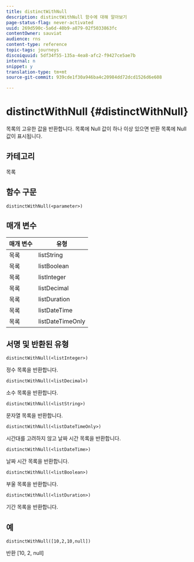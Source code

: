 ```yaml
---
title: distinctWithNull
description: distinctWithNull 함수에 대해 알아보기
page-status-flag: never-activated
uuid: 269d590c-5a6d-40b9-a879-02f5033863fc
contentOwner: sauviat
audience: rns
content-type: reference
topic-tags: journeys
discoiquuid: 5df34f55-135a-4ea8-afc2-f9427ce5ae7b
internal: n
snippet: y
translation-type: tm+mt
source-git-commit: 939cde1f30a946ba4c20984dd72dcd1526d6e608

---
```



# distinctWithNull {#distinctWithNull}

목록의 고유한 값을 반환합니다. 목록에 Null 값이 하나 이상 있으면 반환 목록에 Null 값이 표시됩니다.

## 카테고리

목록

## 함수 구문

`distinctWithNull(<parameter>)`

## 매개 변수

| 매개 변수 | 유형 |
|-----------|------------------|
| 목록 | listString |
| 목록 | listBoolean |
| 목록 | listInteger |
| 목록 | listDecimal |
| 목록 | listDuration |
| 목록 | listDateTime |
| 목록 | listDateTimeOnly |

## 서명 및 반환된 유형

`distinctWithNull(<listInteger>)`

정수 목록을 반환합니다.

`distinctWithNull(<listDecimal>)`

소수 목록을 반환합니다.

`distinctWithNull(<listString>)`

문자열 목록을 반환합니다.

`distinctWithNull(<listDateTimeOnly>)`

시간대를 고려하지 않고 날짜 시간 목록을 반환합니다.

`distinctWithNull(<listDateTime>)`

날짜 시간 목록을 반환합니다.

`distinctWithNull(<listBoolean>)`

부울 목록을 반환합니다.

`distinctWithNull(<listDuration>)`

기간 목록을 반환합니다.

## 예

`distinctWithNull([10,2,10,null])`

반환 [10, 2, null]
